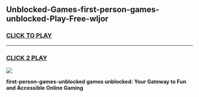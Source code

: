 
## Unblocked-Games-first-person-games-unblocked-Play-Free-wljor
<h3>
<a href="https://premium76.site?title=first-person-games-unblocked&ref=19M">CLICK TO PLAY</a></h3>
<hr>

<h3>
<a href="https://premium76.site?title=first-person-games-unblocked&ref=19M">CLICK 2 PLAY</a>
  
</h3>

<a href="https://premium76.site?title=first-person-games-unblocked&ref=19M"><img src="https://clearcache.store/games.png"></a>


**first-person-games-unblocked games unblocked: Your Gateway to Fun and Accessible Online Gaming**
